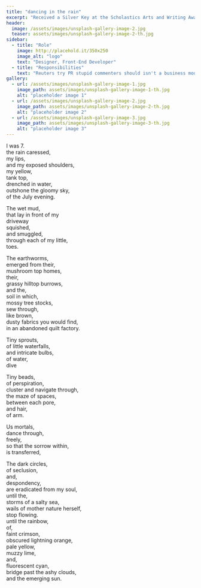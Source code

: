 ```yaml
---
title: "dancing in the rain"
excerpt: "Received a Silver Key at the Scholastics Arts and Writing Awards"
header:
  image: /assets/images/unsplash-gallery-image-2.jpg
  teaser: assets/images/unsplash-gallery-image-2-th.jpg
sidebar:
  - title: "Role"
    image: http://placehold.it/350x250
    image_alt: "logo"
    text: "Designer, Front-End Developer"
  - title: "Responsibilities"
    text: "Reuters try PR stupid commenters should isn't a business model"
gallery:
  - url: /assets/images/unsplash-gallery-image-1.jpg
    image_path: assets/images/unsplash-gallery-image-1-th.jpg
    alt: "placeholder image 1"
  - url: /assets/images/unsplash-gallery-image-2.jpg
    image_path: assets/images/unsplash-gallery-image-2-th.jpg
    alt: "placeholder image 2"
  - url: /assets/images/unsplash-gallery-image-3.jpg
    image_path: assets/images/unsplash-gallery-image-3-th.jpg
    alt: "placeholder image 3"
---
```


I was 7.<br>
the rain caressed,<br>
my lips,<br>
and my exposed shoulders,<br>
my yellow,<br>
tank top,<br>
drenched in water,<br>
outshone the gloomy sky,<br>
of the July evening.<br>

The wet mud,<br>
that lay in front of my<br>
driveway<br>
squished,<br>
and smuggled,<br>
through each of my little,<br>
toes.<br>

The earthworms,<br>
emerged from their,<br>
mushroom top homes,<br>
their, <br>
grassy hilltop burrows,<br>
and the,<br>
soil in which,<br>
mossy tree stocks,<br>
sew through,<br>
like brown,<br>
dusty fabrics you would find,<br>
in an abandoned quilt factory.<br>

Tiny sprouts,<br>
of little waterfalls,<br>
and intricate bulbs,<br>
of water,<br>
dive <br>
	
Tiny beads,<br>
of perspiration,<br>
cluster and navigate through,<br>
the maze of spaces,<br>
between each pore,<br>
and hair,<br>
of arm.<br>

Us mortals,<br>
dance through,<br>
freely,<br>
so that the sorrow within,<br>
is transferred,<br>

The dark circles,<br>
of seclusion,<br>
and,<br>
despondency,<br>
are eradicated from my soul,<br>
until the,<br>
storms of a salty sea,<br>
wails of mother nature herself,<br>
stop flowing. <br>
until the rainbow,<br>
of,<br>
faint crimson,<br>
obscured lightning orange,<br>
pale yellow,<br>
muzzy lime, <br>
and,<br>
fluorescent cyan,<br>
bridge past the ashy clouds,<br>
and the emerging sun.<br>